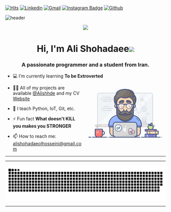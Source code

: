 [![Hits](https://hits.seeyoufarm.com/api/count/incr/badge.svg?url=https%3A%2F%2Fgithub.com%2Falishhde%2Falishhde&count_bg=%2379C83D&title_bg=%23555555&icon=&icon_color=%23E7E7E7&title=Profile+Views&edge_flat=false)](https://hits.seeyoufarm.com)
[![Linkedin](https://img.shields.io/badge/-LinkedIn-blue?style=flat&logo=Linkedin&logoColor=white)](https://www.linkedin.com/in/alishhde)
[![Gmail](https://img.shields.io/badge/-Gmail-c14438?style=flat&logo=Gmail&logoColor=white)](mailto:ali.shhde00@gmail.com)
[![Instagram Badge](https://img.shields.io/badge/-Instagram-purple?logo=instagram&logoColor=white&link=https://instagram.com/alishhde/)](https://www.instagram.com/alishhde)
[![Github](https://img.shields.io/github/followers/alishhde?label=Follow&style=social)](https://github.com/alishhde)

![header](https://user-images.githubusercontent.com/59575502/127335491-fdba1874-e943-4d3c-ab8c-678ffe22f8b8.png)

<p align="center">
  <img style="width:8rem; height:auto" src="https://cdn.dribbble.com/users/1787323/screenshots/10091971/media/d43c019bfeff34be8816481e843ea8c1.png"/>
</p>

<h1 align="center">Hi, I'm Ali Shohadaee<img width="30px" src="https://raw.githubusercontent.com/iampavangandhi/iampavangandhi/master/gifs/Hi.gif"></h1>
<h3 font-size="20" align="center">A passionate programmer and a student from Iran.</h3>


- 💻 I’m currently learning **To be Extroverted** <img align="right" style="width:16rem; height:auto" src="https://github.com/alishhde/Alishhde/blob/main/resources/img/geek.gif"/>
<!-- - 🤔 -->
- 👨‍💻 All of my projects are available [@Alishhde](https://github.com/alishhde/) and my CV [Website](https://alishhde.github.io/)

- 🌱 I teach Python, IoT, Git, etc. 

- ⚡ Fun fact **What doesn't KILL you makes you STRONGER**

- 📫 How to reach me: alishohadaeolhosseini@gmail.com

----
<!--
<div align="center">
<h2 align="center" style="margin: 5px 10px;">Github Stats</h2> 

[![](https://github-readme-stats.vercel.app/api?username=alishhde&show_icons=true&theme=tokyonight&hide_border=true&locale=en)](https://github.com/alishhde)
[![](https://github-readme-streak-stats.herokuapp.com/?user=alishhde&theme=material-palenight)](https://github.com/alishhde)
</div>
-->
----

<p align="center">
  <img  src="https://raw.githubusercontent.com/alishhde/alishhde/main/resources/img/github-contribution-grid-snake.svg"
    alt="snake" />
</p>

------
<!--  Thanks to Hejazizo, Elnaza, thesaravanakumar -->
